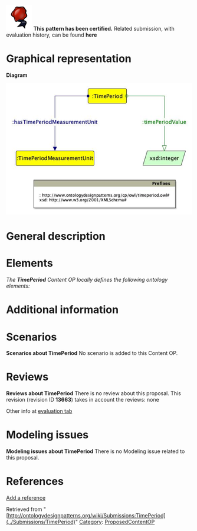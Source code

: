 [![](../images/thumb/b/b5/Certified.png/70px-Certified.png)](../Image/Certified.png "Certified.png") __This pattern has been certified.__
Related submission, with evaluation history, can be found __here__





#  Graphical representation


__Diagram__




[![Image:Time-period.jpg](../images/e/ee/Time-period.jpg)](../Image/Time-period.jpg "Image:Time-period.jpg")




#  General description


  




#  Elements


_The __TimePeriod__ Content OP locally defines the following ontology elements:_



#  Additional information


#  Scenarios



__Scenarios about TimePeriod__
No scenario is added to this Content OP.




#  Reviews



__Reviews about TimePeriod__
There is no review about this proposal.
This revision (revision ID __13663__) takes in account the reviews: none


Other info at [evaluation tab](http://ontologydesignpatterns.org/wiki/index.php?title=Submissions:TimePeriod&action=evaluation "http://ontologydesignpatterns.org/wiki/index.php?title=Submissions:TimePeriod&action=evaluation")




  




#  Modeling issues



__Modeling issues about TimePeriod__
There is no Modeling issue related to this proposal.




  




#  References


[Add a reference](index.php@title=Odp%253AAdd_reference&subject=../Submissions/TimePeriod "http://ontologydesignpatterns.org/wiki/index.php?title=Odp:Add_reference&subject=Submissions%3ATimePeriod")


  






Retrieved from "[http://ontologydesignpatterns.org/wiki/Submissions:TimePeriod](../Submissions/TimePeriod)"
 [Category](http://ontologydesignpatterns.org/wiki/Special:Categories "Special:Categories"): [ProposedContentOP](../Category/ProposedContentOP "Category:ProposedContentOP")